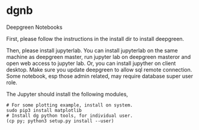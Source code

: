 # dgnb
Deepgreen Notebooks

First, please follow the instructions in the install dir to install deepgreen.

Then, please install jupyterlab.  You can install jupyterlab on the
same machine as deepgreen master, run jupyter lab on deepgreen masteror
and open web access to jupyter lab. Or, you can install jupyther 
on client desktop.  Make sure you update deepgreen to allow sql remote 
connection.  Some notebook, esp those admin related, may require database
super user role.

The Jupyter should install the following modules,
```
# For some plotting example, install on system.
sudo pip3 install matplotlib
# Install dg python tools, for individual user.
(cp py; python3 setup.py install --user)
```

